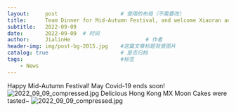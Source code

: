 ```yaml
---
layout:     post   				    # 使用的布局（不需要改）
title:      Team Dinner for Mid-Autumn Festival, and welcome Xiaoran and Shuai to join our group.	# 标题 
subtitle:   2022-09-09
date:       2022-09-09	# 时间
author:     JialinHe						# 作者
header-img: img/post-bg-2015.jpg 	#这篇文章标题背景图片
catalog: true 						# 是否归档
tags:								#标签
    - News
---
```

Happy Mid-Autumn Festival! May Covid-19 ends soon!
![2022_09_09_compressed.jpg](https://gitee.com/plusero/plusero/raw/master/img/picsInURL/2022_09_09_compressed.jpg)
Delicious Hong Kong MX Moon Cakes were tasted~
![2022_09_09_compressed.jpg](https://gitee.com/plusero/plusero/raw/master/img/picsInURL/2022_09_09_MoonCakes.jpg)